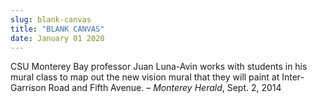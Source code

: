 ```yaml
---
slug: blank-canvas
title: "BLANK CANVAS"
date: January 01 2020
---
```


 
<p>
  CSU Monterey Bay professor Juan Luna-Avin works with students in his mural
  class to map out the new vision mural that they will paint at Inter-Garrison
  Road and Fifth Avenue. – <em>Monterey Herald</em>, Sept. 2, 2014
</p>
 
